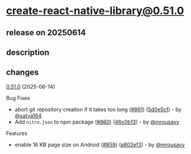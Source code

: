 # create-react-native-library@0.51.0

## release on 20250614
## description
## changes
<a href="https://github.com/callstack/react-native-builder-bob/compare/create-react-native-library@0.50.3...create-react-native-library@0.51.0">0.51.0</a> (2025-06-14)

Bug Fixes

* abort git repository creation if it takes too long (<a href="https://github.com/callstack/react-native-builder-bob/issues/861" data-hovercard-type="pull_request" data-hovercard-url="/callstack/react-native-builder-bob/pull/861/hovercard">#861</a>) (<a href="https://github.com/callstack/react-native-builder-bob/commit/5d0e5cf0e34e3cdb2f28c8499117e44341dbcaa8">5d0e5cf</a>) - by <a class="user-mention notranslate" data-hovercard-type="user" data-hovercard-url="/users/satya164/hovercard" data-octo-click="hovercard-link-click" data-octo-dimensions="link_type:self" href="https://github.com/satya164">@satya164</a>
* Add <code>nitro.json</code> to npm package (<a href="https://github.com/callstack/react-native-builder-bob/issues/860" data-hovercard-type="pull_request" data-hovercard-url="/callstack/react-native-builder-bob/pull/860/hovercard">#860</a>) (<a href="https://github.com/callstack/react-native-builder-bob/commit/46c0b135eae04e73a35e311accf66bd4cfdc9cf8">46c0b13</a>) - by <a class="user-mention notranslate" data-hovercard-type="user" data-hovercard-url="/users/mrousavy/hovercard" data-octo-click="hovercard-link-click" data-octo-dimensions="link_type:self" href="https://github.com/mrousavy">@mrousavy</a>

Features

* enable 16 KB page size on Android (<a href="https://github.com/callstack/react-native-builder-bob/issues/859" data-hovercard-type="pull_request" data-hovercard-url="/callstack/react-native-builder-bob/pull/859/hovercard">#859</a>) (<a href="https://github.com/callstack/react-native-builder-bob/commit/a802ef3982f88ae0af9c00747d233791b0b37126">a802ef3</a>) - by <a class="user-mention notranslate" data-hovercard-type="user" data-hovercard-url="/users/mrousavy/hovercard" data-octo-click="hovercard-link-click" data-octo-dimensions="link_type:self" href="https://github.com/mrousavy">@mrousavy</a>

